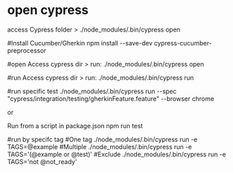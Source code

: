 # open cypress
access Cypress folder >
./node_modules/.bin/cypress open

#Install Cucumber/Gherkin 
npm install --save-dev cypress-cucumber-preprocessor

#open
Access cypress dir > run: ./node_modules/.bin/cypress open

#run
Access cypress dir > run: ./node_modules/.bin/cypress run

#run specific test
./node_modules/.bin/cypress run --spec "cypress/integration/testing/gherkinFeature.feature" --browser chrome

or 

Run from a script in package.json
npm run test

#run by specifc tag
   #One tag
./node_modules/.bin/cypress run -e TAGS=@example
   #Multiple
./node_modules/.bin/cypress run -e TAGS='(@example or @test)'
   #Exclude
./node_modules/.bin/cypress run -e TAGS='not @not_ready'